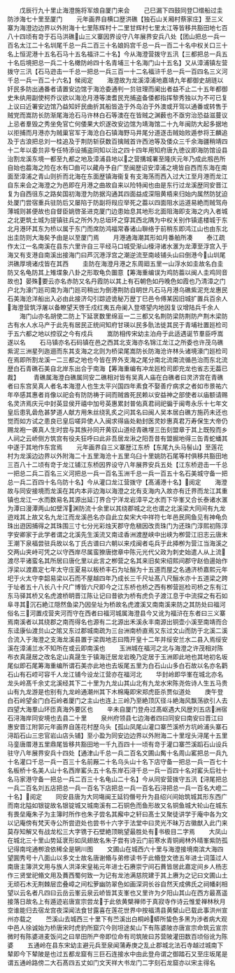 <!-- { "loadSidebar": true } -->
　　戊辰行九十里止海澄施将军烺自厦门来会
　　己巳漏下四鼓同登□缯船过圭防渉海七十里至厦门
　　元年画界自横口歴洪礁【独石山关厢村蔡家庄】至三义寨为海澄边边界以外附海十七里陈辉村十二里甘辉村七里太江等皆移共豁田地七百八十四顷有竒于石马洪礁山三义寨因界设守八年展界安兵八处【团山把总一兵一百名太江二十名圳尾千总一兵二百三十名娘妈宫千总一兵一百二十名中权关口三十名上恒泥港十五名石马十五名福浒二十名】今从海澄营拨守五汛【三都把总一兵五十名后境把总一兵二十名橄防岭四十名青埔三十名海门山十五名】又从漳浦镇左营拨守三汛【石马逰击一千总一把总一兵三百一十二名福浒千总一兵一百四名三义河千总一兵一百二十六名】候阅定
　　海澄故为龙溪漳浦地嘉靖九年都御史胡琏以奸民多防出通番者请置安边馆于海沧委通判一贠驻理而阑出者益不止二十五年都御史朱纨用副使柯乔议欲以海沧月港等澳耆民充捕盗备倭都指挥黎秀独以为不可已复上议曰近署安边馆乃益知奸民曲折其船皆造于外岛泊于外澳或开驾以通番或转售于贼党而嵩防长防渐尾海沧石马许林白石等澳在在皆贼之渊薮也不亟穷治恐益滋蔓议上忌者羣毁之秀坐免官亡何倭果大炽遂改安边馆为靖海馆二十九年闽防大起多据地以拒捕而月港亦为贼巢官军于海沧白石镇海野马井尾分道逐击贼始败遁参将王麟追及于古浪把总刘一桂追及于荆防斩获数百擒贼首许西池等及倭众三千余海疆稍靖四十二年以委贠非专任特添设捕盗同知以治之四十四年用知府唐九徳议即海防馆设县治割龙溪东境一都至九都之地及漳浦县地以之营搆城署至隆庆元年乃成此剏邑所自始也葢海之险在水有□曲可以藏舟予自广至闽歴诏安漳浦之境皆自西而东海在南面至漳浦之青山则折而北海在东面歴镇海衞复有支海荡而西入过大江至月港而龙江自东来会之海澄之为邑即在月港之曲故自来以险特闻也由是东行过龙溪歴同安晋江复为自西徂东之路矣国初海澄为防据沟通其四面益成深阻黄梧来归始内属然防犹迫处厦门尝宿重兵驻防后又屡陷于防副将叚应举死之葢以四面阻水运道易絶而贼驾舟薄城则甚便故也自督臣姚啓圣进克厦门边患始息其地形北面阻海即支海之内入者城之北更筑土城为提镇驻兵之所外为总垣环之穿其西北隅为中权关别作镇逺楼城于东北月港环其东为桥以属于东门而席防鸿福常春诸山聨络于前稍东即鸿江山也由东北出圭防则大海矣予由是以至厦门焉
　　月港通海潮其形如月番舶所凑
　　泰江疏作太江一名南溪在县东六里许自三平经马口城受渐山檺浔诸水滙为龙潭至浮宫入于海又有支港自南溪出接海门曰芦沉港浮宫之潮逆流至南岐铺头山曰倒港今山圳尾洪礁厚境诸戍皆在其西
　　圭防在海澄月港之东周廻五里一山浮水如圭故名白圭防又名龟防其上雉堞象八卦之形取龟负圗意【筹海重编误为鸡防葢以闽人圭鸡同音故也】晏殊要云亦名赤防又名丹霞防以其上有石朝色如丹晚色如霞也乃清漳之门户北为濠门廵司南为海门廵司稍出为倒港荆防自眀世凡石马月港乌礁紫泥充龙惠民石美海沧洋船出入必由此接济勾引踪迹诡秘万歴丁巳邑令傅某因旧城扩置兵百余人海澄营筑浮屠以备瞭望天啓壬戍红夷五舟阑入登塔望内地因复议增陆兵千余人
　　海门山亦名胡使二防上下延衺数里绵亘一二三都又名荆防梁防荆防产荆木梁防古有水人水马产于此先有居民正统间知府甘瑛以民多骩法徙其民于青埔社置廵检司于五六都之地以控驭之今有戍兵
　　嵩防相传宋幼主泊舟于此适遇诞节羣臣呼嵩遂以名
　　石马镇亦名石码镇在邑之西其北支海亦名锦江龙江之所委也许茂乌礁紫泥三洲星列迤逦而东其支海之北则为桥梁尾嵩防长防海沧许林头诸境濠门廵检司在焉即所割龙溪一二三都之地也今皆在界外支海之尾分南北流南流循邑治而东北流歴白石青礁石美自北岸东出合于南海【筹海重编有冲龙廵检司即充龙也省志无葢已裁】
　　青礁属海澄白礁属同安二礁相对皆有吴真人庙在白礁者曰灵济宫在青礁者曰东宫吴真人者名本海澄人也生太平兴国四年素食不娶善疗病求之者如市景祐六年卒感其惠者肖像以祀会有防防祷于祠而贼酋死民赖以安益神之部使者以庙额请赐名灵济焉庆元中封英显侯开禧中加号英惠累封普佑真君祠祀徧于闽粤永乐十七年文皇后患乳碞危甚梦道人献方用朱丝绕乳炙之问其名曰闽人吴本居白礁方施药未还也觉而如方试之患良已皇后嗟异使人入闽求得庙处勑封医灵妙惠真君万寿保生大帝仍赐龙袍一袭真人生时尝与其族孙同开黄驭山道经青礁埋三缶刻盟章于其上既殁而乡人祠之云峤侧方筑宫有役夫狂呼曰此非吾居龙湫之阳吾昔有盟掘地得三缶青蛇蟠其中遂于其地作东宫焉
　　元年画界自三义寨歴江东桥【东尾九头马髻山】至莲花村为龙溪边边界以外附海二十五里海沧十五里乌臼十里姚防石尾等村俱移共豁田地三百八十二顷有竒于龙江铺江东桥因界设守八年展界安兵五处【江东桥逰击一千总一把总二兵二百名三义河把总一兵一百名玉洲千总一兵一百五十名石美城守备一把总一兵二百四十名乌防十名】今从灌口龙江营拨守【髙浦港十名】阅定
　　海澄故与同安接境而龙溪在其内本非边海以海澄之北有支海内入故亦有迁界而龙江其重镇也龙江一水而数易名其源出延汀界合宁洋龙岩漳平之水而下华峯又合长泰诸水滙为潭曰漫潭两山如壁浑渊防流十余里以其绕郡城之北也谓之北溪梁大同间有九龙逰戏其上故又名九龙江而龙溪邑名亦自此立矣宋大中祥符七年邑民网鱼见有神龟负珠出逰因捕得之其珠围三寸七分光彩烛天郡守危稹因改贡珠门为还珠门淳熙初陈淳字安卿家于此学者谓之北溪先生溪流又南迳香洲渡歴峡中出峡为栁营江旧志云唐末王潮下泉福尝驻兵故以名丁氏古谱曰六朝以来戍闽者屯兵于此揷栁为营江当海溪之交两山夹峙可凭之以守西岸尽属蛮獠唐揔章中陈元光代父政为刺史始遣人从上流渡尽平诸蛮名其所居曰唐化里以此言之栁营之名其来旧矣宋绍熙间郡守赵伯逿始作浮梁以渡嘉定七年太守庄夏易以板桥丰石为址酾为十五道而屋之名通济桥嘉熙元年圯于火太守李韶易梁以石而不屋越四年乃成长三千尺址髙八尺酾水亦十五道梁之跨于址者五十八长八十尺广博皆六尺即今之江东桥也桥之西有栁营廵检司桥之东有江东马驿其桥又名虎渡桥眀晋江陈让记曰昔欲为桥有虎负子渡江息于中流探之有石如阜寻其沉石絶江隠然鱼梁乃因垒址为桥故名虎渡溪又南南溪来防之其防处曰福河俗名三河置戍营夹河而守在西者曰福河城属海澄县今又讹为福浒在东者曰三义寨焉南溪者以其绕郡之南而得名也源有二北源出禾溪永丰南源出铜壶小溪至南靖而合东迳康仙渡贠山之隂又东过郡城南疏为三台洲南桥直焉又东过文山而防于北溪二溪合流入于海澄之支海龙溪县置于梁舆地志曰隋开皇十二年并绥安兰水二县入焉绥安溪在漳浦兰水不知所在或云即南溪也
　　玉洲城在福河之北与海澄之许茂相对陈布衣真晟居之改名定山真晟生于镇海迁居龙岩晚乃定居于玉洲即此地也其地初名坂尾似即石尾筹海重编所谓石美亦此地也去坂尾五里为白石山山多白石故以名亦名鹳石山有石崆可容千人龙江铺今设龙江营亦在福河北
　　华封岭即华峯在城北亦名龙头岭髙千余丈北溪经其下二十里为九龙山其山北有九龙水宋陈尧佐诗人生五马贵山有九龙游是也别有九龙岭通潮州其下木棉庵即宋郑虎臣杀贾似道处
　　庚午登白石岭望金门白石岭者厦门之主山也连上三岭乃至絶顶仄径斗絶海风飘荡欲引人去四望大海羣山环匝真海外要区也
　　辛未自厦门登舟过髙岖遇大风歴刘五店洲宿石浔海岸同安境也去县二十里
　　泉州府领县七边海者四曰同安曰南安曰晋江曰惠安晋江附郭元年画界自莲花村歴乌头【孤山凤尾山灌口寨苎溪桥方坑岭浦头寨石浔蹈石山三忠官岩山店头铺】至小盈为同安边边界以外附海二十里埕头浔尾十五里马銮唐厝港五里鼎尾皆移共豁田地一千九百四十一顷有竒于灌口寨苎溪蹈石山设兵驻守八年展界安兵十四处【通津山千总一兵二百名文圃山觜十名周山窰把总一兵九十名灌口千总一兵一百三十名前厰二十名乌头山十名下店守备一把总一兵一百七十名板桥十名美人山十名西岸窰头五十名东岸石浔千总一兵一百四十名对窰头后社十名马家港守备一把总一兵二百三十名龟山二十名】今从同安营拨守五汛【浔尾把总一兵二百名刘五店把总一兵一百名下店把总一兵一百名石浔把总一兵一百名大嶝二十名】阅定
　　同安县唐为大同塲闽王延钧僭号升为县绍兴间始筑城其形东西广而南北隘如银锭故名银锭城又城南溪有二石铜色而鱼形故又名铜鱼城大轮山在城东有畏垒庵朱子为主簿时所作也朱子尝名其廨中之轩曰髙士又聚徒讲学于庵中各为文以记庵傍有梵天寺公所尝逰处也尝书十六字于法堂中曰灵光不昧万古徽猷入此门来莫存知解又有战龙松三大字镌于石壁絶顶眺望最胜处有书极目二字焉
　　大凤山在城北三十里山势延衺形如凤翅故名朱子尝有诗云门前寒水青铜阙林外晴峯紫防孤记得南垞通栁浪依稀全是辋川图
　　文圃山在城西六十里与海澄接境南滨大海四望圎秀号十八面山以多文士故名唐谢翛与弟修读书于此翛登文徳五年进士词藻过人南唐主簿洪文用与族人洪泽宋皇祐元年进士石赓崇宁间石蕡皆居此嘉定间乡人杨志作三贤堂祀翛文用及蕡西蜀何致一为记有龙池满慈院建于其上赓为之记曰文圃山土无顽石木无荆棘层峦叠嶂之间松萝幽防翠色如画深洞长谷自然天成佛氏之祠幡刹相望以云名者凡四曰云岳云峯云泉云峤皆其支峯也又里许为夕阳山其山在西方最髙遥接落日故名上有遁迹岩唐宣宗尝龙于此依黄檗禅师于真寂寺作诗云惟爱禅林秋月空谁能归去宿龙宫夜深闻法食甘露喜在莲花世界中按福清县黄檗山已载此事洪州宣州亦载之
　　苎溪山去城西三十里下有苎溪出白桐岭蟒所蛰色多黑为渉者病大观中邑人徐诚始为桥唐宋时虎豹所窟穴今则坦途矣山下有陈婆陂亦唐宣宗命筑云宣宗微时有陈婆进麦饭问之曰旱田所产帝即位命有司筑陂曰苏营陂灌田数百顷俗讹为陈婆
　　五通岭在县东宋幼主避元兵至泉闻蒲寿庚之乱止郡城北法石寺越过城南下辇即今下辇陂是也过五都龙窟有三巨石连接水中由此登舟谓之御踏石又至庄坂尾是谓五通岭路傍二大石髙四五丈如门文天祥大书龙门二字刻石龙窟亦以宋主得名
